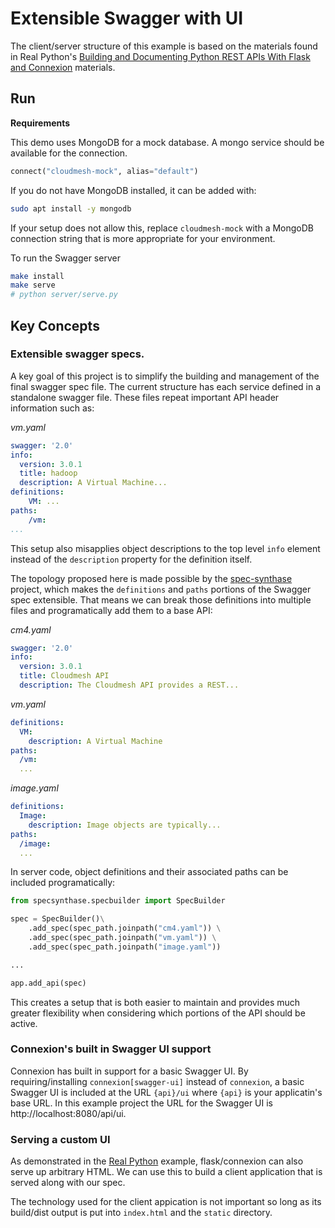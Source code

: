 # Extensible Swagger with UI

The client/server structure of this example is based on the materials found in Real Python's 
[Building and Documenting Python REST APIs With Flask and Connexion](https://github.com/realpython/materials/tree/master/flask-connexion-rest/version_4) materials.

## Run

**Requirements**

This demo uses MongoDB for a mock database. A mongo service should be available for the connection. 

```python
connect("cloudmesh-mock", alias="default")
```

If you do not have MongoDB installed, it can be added with:

```bash
sudo apt install -y mongodb
```

If your setup does not allow this, replace `cloudmesh-mock` with a MongoDB connection string that
is more appropriate for your environment. 

To run the Swagger server

```bash
make install
make serve
# python server/serve.py
```

## Key Concepts

### Extensible swagger specs.

A key goal of this project is to simplify the building and management of the final swagger spec file.
The current structure has each service defined in a standalone swagger file. These files repeat important API header information such as:

*vm.yaml*

```yaml
swagger: '2.0'
info:
  version: 3.0.1
  title: hadoop
  description: A Virtual Machine...
definitions:
    VM: ...
paths:
    /vm: 
...
```

This setup also misapplies object descriptions to the top level `info` element instead of the `description` property for the definition itself.

The topology proposed here is made possible by the [spec-synthase](https://github.com/MicroarrayTecnologia/spec-synthase) project, which makes the `definitions`
and `paths` portions of the Swagger spec extensible. That means we can break those definitions into multiple files and programatically add them to a base API:

*cm4.yaml*

```yaml
swagger: '2.0'
info:
  version: 3.0.1
  title: Cloudmesh API
  description: The Cloudmesh API provides a REST...
```

*vm.yaml*

```yaml
definitions:
  VM:
    description: A Virtual Machine
paths:
  /vm: 
  ...
```

*image.yaml*

```yaml
definitions:
  Image:
    description: Image objects are typically...
paths:
  /image: 
  ...
```

In server code, object definitions and their associated paths can be included programatically:

```python
from specsynthase.specbuilder import SpecBuilder

spec = SpecBuilder()\
    .add_spec(spec_path.joinpath("cm4.yaml")) \
    .add_spec(spec_path.joinpath("vm.yaml")) \
    .add_spec(spec_path.joinpath("image.yaml"))

...

app.add_api(spec)
```

This creates a setup that is both easier to maintain and provides much greater flexibility when
considering which portions of the API should be active.


### Connexion's built in Swagger UI support

Connexion has built in support for a basic Swagger UI. By requiring/installing 
`connexion[swagger-ui]` instead of `connexion`, a basic Swagger UI is included at the URL
`{api}/ui` where `{api}` is your applicatin's base URL. In this example project the URL for the
Swagger UI is http://localhost:8080/api/ui.


### Serving a custom UI

As demonstrated in the [Real Python](https://github.com/realpython/materials/tree/master/flask-connexion-rest/version_4) example, flask/connexion can also serve up arbitrary HTML. We can use this to build a client application 
that is served along with our spec.

The technology used for the client appication is not important so long as its build/dist output 
is put into `index.html` and the `static` directory.
